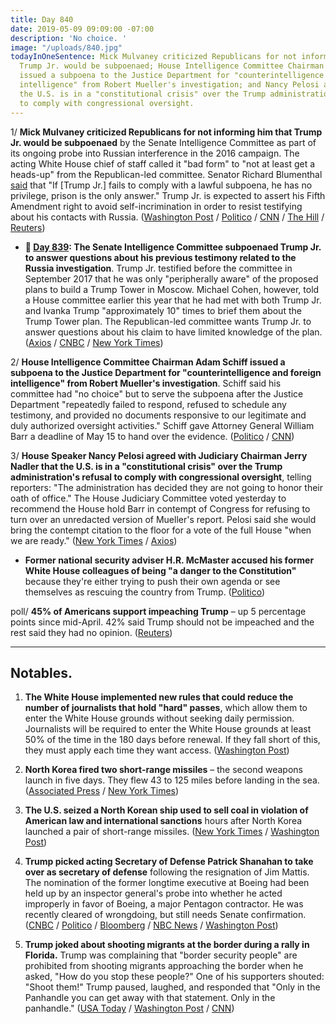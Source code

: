 ```yaml
---
title: Day 840
date: 2019-05-09 09:09:00 -07:00
description: 'No choice. '
image: "/uploads/840.jpg"
todayInOneSentence: Mick Mulvaney criticized Republicans for not informing him that
  Trump Jr. would be subpoenaed; House Intelligence Committee Chairman Adam Schiff
  issued a subpoena to the Justice Department for "counterintelligence and foreign
  intelligence" from Robert Mueller's investigation; and Nancy Pelosi agreed that
  the U.S. is in a "constitutional crisis" over the Trump administration's refusal
  to comply with congressional oversight.
---
```


1/ **Mick Mulvaney criticized Republicans for not informing him that Trump Jr. would be subpoenaed** by the Senate Intelligence Committee as part of its ongoing probe into Russian interference in the 2016 campaign. The acting White House chief of staff called it "bad form" to "not at least get a heads-up" from the Republican-led committee. Senator Richard Blumenthal [said](https://twitter.com/kylegriffin1/status/1126509641024692225) that "If \[Trump Jr.\] fails to comply with a lawful subpoena, he has no privilege, prison is the only answer." Trump Jr. is expected to assert his Fifth Amendment right to avoid self-incrimination in order to resist testifying about his contacts with Russia. ([Washington Post](https://www.washingtonpost.com/politics/mulvaney-says-it-was-bad-form-for-senate-republicans-not-to-inform-him-about-donald-trump-jr-subpoena/2019/05/09/d22d4a26-724b-11e9-9f06-5fc2ee80027a_story.html) / [Politico](https://www.politico.com/story/2019/05/09/mick-mulvaney-donald-trump-jr-subpoena-1313364) / [CNN](https://www.cnn.com/2019/05/09/politics/donald-trump-jr-subpoena-frustration/index.html) / [The Hill](https://thehill.com/homenews/senate/442931-dem-senator-trump-jr-should-be-locked-up-if-he-doesnt-comply-with-subpoena) / [Reuters](https://www.reuters.com/article/us-usa-trump-russia-junior-surprise-idUSKCN1SF22Q))

* **📌 [Day 839](https://whatthefuckjusthappenedtoday.com/2019/05/08/day-839/#3-the-senate-intelligence-committee): The Senate Intelligence Committee subpoenaed Trump Jr. to answer questions about his previous testimony related to the Russia investigation**. Trump Jr. testified before the committee in September 2017 that he was only "peripherally aware" of the proposed plans to build a Trump Tower in Moscow. Michael Cohen, however, told a House committee earlier this year that he had met with both Trump Jr. and Ivanka Trump "approximately 10" times to brief them about the Trump Tower plan. The Republican-led committee wants Trump Jr. to answer questions about his claim to have limited knowledge of the plan. ([Axios](https://www.axios.com/senate-intelligence-committee-donald-trump-jr-subpoena-russia-9c9ed1e6-63e4-4796-91c4-a20082e991d2.html) / [CNBC](https://www.cnbc.com/2019/05/08/senate-intelligence-committee-subpoenas-donald-trump-jr.html) / [New York Times](https://www.nytimes.com/2019/05/08/us/politics/donald-trump-jr-subpoena.html))

2/ **House Intelligence Committee Chairman Adam Schiff issued a subpoena to the Justice Department for "counterintelligence and foreign intelligence" from Robert Mueller's investigation**. Schiff said his committee had "no choice" but to serve the subpoena after the Justice Department "repeatedly failed to respond, refused to schedule any testimony, and provided no documents responsive to our legitimate and duly authorized oversight activities." Schiff gave Attorney General William Barr a deadline of May 15 to hand over the evidence. ([Politico](https://www.politico.com/story/2019/05/08/adam-schiff-subpoena-mueller-report-1313078) / [CNN](https://www.cnn.com/2019/05/08/politics/adam-schiff-house-intelligence-mueller/index.html))

3/ **House Speaker Nancy Pelosi agreed with Judiciary Chairman Jerry Nadler that the U.S. is in a "constitutional crisis" over the Trump administration's refusal to comply with congressional oversight**, telling reporters: "The administration has decided they are not going to honor their oath of office." The House Judiciary Committee voted yesterday to recommend the House hold Barr in contempt of Congress for refusing to turn over an unredacted version of Mueller's report. Pelosi said she would bring the contempt citation to the floor for a vote of the full House "when we are ready." ([New York Times](https://www.nytimes.com/2019/05/09/us/politics/pelosi-constitutional-crisis.html) / [Axios](https://www.axios.com/pelosi-constitutional-crisis-trump-mueller-report-04c09200-17c2-441f-93bc-ee5ad52b53c5.html))

* **Former national security adviser H.R. McMaster accused his former White House colleagues of being "a danger to the Constitution"** because they're either trying to push their own agenda or see themselves as rescuing the country from Trump. ([Politico](https://www.politico.com/story/2019/05/08/mcmaster-white-house-danger-to-the-constitution-1418268))

poll/ **45% of Americans support impeaching Trump** – up 5 percentage points since mid-April. 42% said Trump should not be impeached and the rest said they had no opinion. ([Reuters](https://www.reuters.com/article/us-usa-trump-poll-idUSKCN1SF2D9))

---

## Notables.

1. **The White House implemented new rules that could reduce the number of journalists that hold "hard" passes**, which allow them to enter the White House grounds without seeking daily permission. Journalists will be required to enter the White House grounds at least 50% of the time in the 180 days before renewal. If they fall short of this, they must apply each time they want access. ([Washington Post](https://www.washingtonpost.com/lifestyle/style/white-house-imposes-new-rules-on-reporters-credentials-raising-concerns-about-access/2019/05/08/793dc404-71dd-11e9-9eb4-0828f5389013_story.html))

2. **North Korea fired two short-range missiles** – the second weapons launch in five days. They flew 43 to 125 miles before landing in the sea. ([Associated Press](https://apnews.com/a5fc6c7710604d11925251b5e5827bf6) / [New York Times](https://www.nytimes.com/2019/05/09/world/asia/north-korea-missile.html))

3. **The U.S. seized a North Korean ship used to sell coal in violation of American law and international sanctions** hours after North Korea launched a pair of short-range missiles. ([New York Times](https://www.nytimes.com/2019/05/09/us/politics/wise-honest-north-korea-ship-seized.html) / [Washington Post](https://www.washingtonpost.com/world/national-security/us-seizes-north-korean-coal-ship-accuses-pyongyang-of-violating-sanctions/2019/05/09/8fc50d86-726e-11e9-8be0-ca575670e91c_story.html))

4. **Trump picked acting Secretary of Defense Patrick Shanahan to take over as secretary of defense** following the resignation of Jim Mattis. The nomination of the former longtime executive at Boeing had been held up by an inspector general's probe into whether he acted improperly in favor of Boeing, a major Pentagon contractor. He was recently cleared of wrongdoing, but still needs Senate confirmation. ([CNBC](https://www.cnbc.com/2019/05/09/trump-picks-ex-boeing-exec-patrick-shanahan-to-be-secretary-of-defense.html) / [Politico](https://www.politico.com/story/2019/05/09/trump-taps-pat-shanahan-for-defense-secretary-1315491) / [Bloomberg](https://www.bloomberg.com/news/articles/2019-05-09/trump-shanahan-defense-secretary) / [NBC News](https://www.nbcnews.com/politics/politics-news/trump-nominate-former-boeing-executive-patrick-shanahan-secretary-defense-n1004031) / [Washington Post](https://www.washingtonpost.com/news/politics/wp/2019/05/09/trump-picks-patrick-shanahan-for-defense-secretary-white-house-says-the-ex-boeing-executive-has-been-acting-head-since-january/))

5. **Trump joked about shooting migrants at the border during a rally in Florida.** Trump was complaining that "border security people" are prohibited from shooting migrants approaching the border when he asked, "How do you stop these people?" One of his supporters shouted: "Shoot them!" Trump paused, laughed, and responded that "Only in the Panhandle you can get away with that statement. Only in the panhandle." ([USA Today](https://www.usatoday.com/story/news/politics/onpolitics/2019/05/09/trump-chuckles-shooting-migrants/1150160001/) / [Washington Post](https://www.washingtonpost.com/nation/2019/05/09/shoot-them-trump-laughs-off-supporters-demand-violence-against-migrants/?noredirect=on) / [CNN](https://www.cnn.com/2019/05/09/politics/donald-trump-rally-shoot-migrants/index.html))